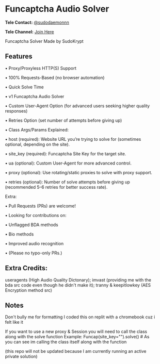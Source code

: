 # Funcaptcha Audio Solver

**Tele Contact:** [@sudodaemonnn](https://t.me/sudodaemonnn)

**Tele Channel:** [Join Here](https://t.me/+qP9G-_ii_XA1MGIx)

Funcaptcha Solver Made by SudoKrypt

## Features

 • Proxy/Proxyless HTTP(S) Support

 • 100% Requests-Based (no browser automation)

 • Quick Solve Time

 • v1 Funcaptcha Audio Solver
	
 • Custom User-Agent Option (for advanced users seeking higher quality responses)

 • Retries Option (set number of attempts before giving up)
	
 • Class Args/Params Explained:
	
 • host (required): Website URL you’re trying to solve for (sometimes optional, depending on the site).
	
 • site_key (required): Funcaptcha Site Key for the target site.
	
 • ua (optional): Custom User-Agent for more advanced control.
	
 • proxy (optional): Use rotating/static proxies to solve with proxy support.

 • retries (optional): Number of solve attempts before giving up (recommended 5–6 retries for better success rate).
	
Extra:
	
 •	Pull Requests (PRs) are welcome!

 • Looking for contributions on:

 • Unflagged BDA methods

 • Bio methods
	
 • Improved audio recognition
	
 •	(Please no typo-only PRs.)

## Extra Credits: 

useragents (High Audio Quality Dictonary); imvast (providing me with the bda src code even though he didn't make it); tranny & keepitlowkey (AES Encryption method src)

## Notes 

Don't bully me for formatting I coded this on replit with a chromebook cuz i felt like it 

If you want to use a new proxy & Session you will need to call the class along with the solve function Example: Funcap(site_key="").solve() # As you can see im calling the class itself along with the function

(this repo will not be updated because I am currently running an active private solution)

